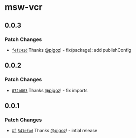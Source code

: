 # msw-vcr

## 0.0.3

### Patch Changes

- [`fefc41d`](https://github.com/pigoz/msw-vcr/commit/fefc41d938a94a4d30193b5fe1782b54d3273932) Thanks [@pigoz](https://github.com/pigoz)! - fix(package): add publishConfig

## 0.0.2

### Patch Changes

- [`072b803`](https://github.com/pigoz/msw-vcr/commit/072b8032f8ed9d6d4094e26680a1b6e2cb2896ea) Thanks [@pigoz](https://github.com/pigoz)! - fix imports

## 0.0.1

### Patch Changes

- [#1](https://github.com/pigoz/msw-vcr/pull/1) [`541efad`](https://github.com/pigoz/msw-vcr/commit/541efadd072cfd71b5bc88edde68fd62628178cd) Thanks [@pigoz](https://github.com/pigoz)! - intial release
